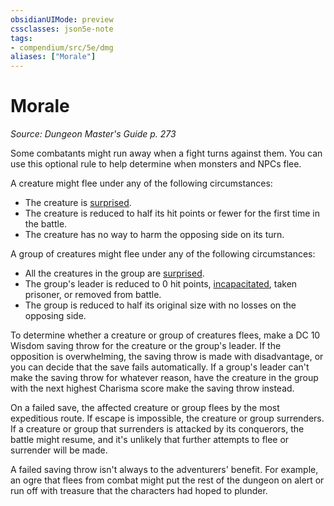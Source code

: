 ```yaml
---
obsidianUIMode: preview
cssclasses: json5e-note
tags:
- compendium/src/5e/dmg
aliases: ["Morale"]
---
```

# Morale
*Source: Dungeon Master's Guide p. 273* 

Some combatants might run away when a fight turns against them. You can use this optional rule to help determine when monsters and NPCs flee.

A creature might flee under any of the following circumstances:

- The creature is [surprised](2-Mechanics/CLI/rules/conditions.md#Surprised).  
- The creature is reduced to half its hit points or fewer for the first time in the battle.  
- The creature has no way to harm the opposing side on its turn.  

A group of creatures might flee under any of the following circumstances:

- All the creatures in the group are [surprised](2-Mechanics/CLI/rules/conditions.md#Surprised).  
- The group's leader is reduced to 0 hit points, [incapacitated](2-Mechanics/CLI/rules/conditions.md#Incapacitated), taken prisoner, or removed from battle.  
- The group is reduced to half its original size with no losses on the opposing side.  

To determine whether a creature or group of creatures flees, make a DC 10 Wisdom saving throw for the creature or the group's leader. If the opposition is overwhelming, the saving throw is made with disadvantage, or you can decide that the save fails automatically. If a group's leader can't make the saving throw for whatever reason, have the creature in the group with the next highest Charisma score make the saving throw instead.

On a failed save, the affected creature or group flees by the most expeditious route. If escape is impossible, the creature or group surrenders. If a creature or group that surrenders is attacked by its conquerors, the battle might resume, and it's unlikely that further attempts to flee or surrender will be made.

A failed saving throw isn't always to the adventurers' benefit. For example, an ogre that flees from combat might put the rest of the dungeon on alert or run off with treasure that the characters had hoped to plunder.